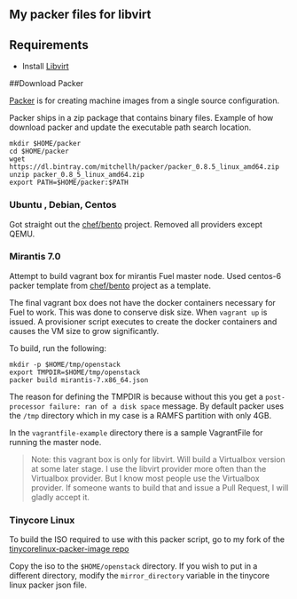 ## My packer files for libvirt

## Requirements
* Install [Libvirt](http://libvirt.org)

##Download Packer

[Packer](http://www.packer.io/docs/builders/qemu.html) is for creating machine images from a single source configuration.

Packer ships in a zip package that contains binary files. Example of how
download packer and update the executable path search location.

```
mkdir $HOME/packer
cd $HOME/packer
wget https://dl.bintray.com/mitchellh/packer/packer_0.8.5_linux_amd64.zip
unzip packer_0.8_5_linux_amd64.zip
export PATH=$HOME/packer:$PATH
```


### Ubuntu , Debian, Centos

Got straight out the [chef/bento](http://github.com/chef/bento) project. Removed
all providers except QEMU.

### Mirantis 7.0

Attempt to build vagrant box for mirantis Fuel master node. Used centos-6 packer
template from [chef/bento](http://github.com/chef/bento) project as a template.

The final vagrant box does not have the docker containers necessary for Fuel to
work. This was done to conserve disk size. When ``vagrant up`` is issued. A
provisioner script executes to create the docker containers and causes the VM
size to grow significantly.

To build, run the following:
```
mkdir -p $HOME/tmp/openstack
export TMPDIR=$HOME/tmp/openstack
packer build mirantis-7.x86_64.json
```

The reason for defining the TMPDIR is because without this you get a
``post-processor failure: ran of a disk space`` message. By default packer uses
the ``/tmp`` directory which in my case is a RAMFS partition with only 4GB.

In the ``vagrantfile-example`` directory there is a sample VagrantFile for
running the master node.

> Note: this vagrant box is only for libvirt. Will build a Virtualbox version at
> some later stage. I use the libvirt provider more often than the Virtualbox
> provider. But I know most people use the Virtualbox provider. If someone wants
> to build that and issue a Pull Request, I will gladly accept it.

### Tinycore Linux

To build the ISO required to use with this packer script, go to my fork
of the [tinycorelinux-packer-image
repo](https://github.com:linuxsimba/tinycorelinux-packer-image)

Copy the iso to the ``$HOME/openstack`` directory. If you wish to put in a
different directory, modify the ``mirror_directory`` variable in the tinycore
linux packer json file.
